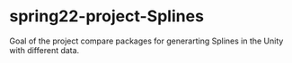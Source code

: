 # spring22-project-Splines
Goal of the project compare packages for generarting Splines in the Unity with different data.
